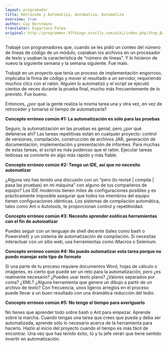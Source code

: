 ```yaml
---
layout: programador
title: Retrocede y Automatiza, Automatiza, Automatiza
overview: true
author: Cay Horstmann
translator: Espartaco Palma
original: http://programmer.97things.oreilly.com/wiki/index.php/Step_Back_and_Automate%2C_Automate%2C_Automate
---
```



Trabajé con programadores que, cuando se les pidió un conteo del número
de líneas de código de un módulo, copiaban los archivos en un procesador
de texto y usaban la característica de “número de líneas”. Y lo hicieron
de nuevo la siguiente semana y la semana siguiente. Fue malo.

Trabajé en un proyecto que tenía un proceso de implementación engorroso,
implicaba la firma de código y mover el resultado a un servidor,
requiriendo muchos clics con el ratón. Alguien lo automatizó y el script
se ejecutó cientos de veces durante la prueba final, mucho más
frecuentemente de lo previsto. Fue bueno.

Entonces, ¿por qué la gente realiza la misma tarea una y otra vez, en
vez de retroceder y tomarse el tiempo de automatizarla?

**Concepto erróneo común #1: La automatización es sólo para las
pruebas**

Seguro, la automatización en las pruebas es genial, pero ¿por qué
detenerse ahí? Las tareas repetitivas están en cualquier proyecto:
control de versiones, compilación, construcción de archivos JAR,
generación de documentación, implementación y presentación de informes.
Para muchas de estas tareas, el script es más poderoso que el ratón.
Ejecutar tareas tediosas se convierte en algo más rápido y más fiable.

**Concepto erróneo común #2: Tengo un IDE, así que no necesito
automatizar**

¿Alguna vez has tenido una discusión con un “pero (lo revisé | compila |
pasa las pruebas) en mi máquina” con alguno de tus compañeros de equipo?
Los IDE modernos tienen miles de configuraciones posibles y es
prácticamente imposible asegurar que todos los miembros del equipo
tienen configuraciones idénticas. Los sistemas de compilación
automática, tales como Ant o Autotools, te proporcionan control y
repetitividad.

**Concepto erróneo común #3: Necesito aprender exóticas herramientas con
el fin de automatizar**

Puedes seguir con un lenguaje de shell decente (tales como bash o
Powershell) y un sistema de automatización de compilación. Si necesitas
interactuar con un sitio web, usa herramientas como iMacros o Selenium.

**Concepto erróneo común #4: No puedo automatizar esta tarea porque no
puedo manejar este tipo de formato**

Si una parte de tu proceso requiere documentos Word, hojas de cálculo o
imágenes, es cierto que puede ser un reto para la automatización, pero
¿es realmente necesario? ¿Puedes usar texto plano? ¿Valores separados
por coma? ¿XML? ¿Alguna herramienta que genere un dibujo a partir de un
archivo de texto? Con frecuencia, unos ligeros arreglos en el proceso
puede llevar a un buen resultado con una dramática reducción del tedio.

**Concepto erróneo común #5: No tengo el tiempo para averiguarlo**

No tienes que aprender todo sobre bash o Ant para empezar. Aprende sobre
la marcha. Cuando tengas una tarea que crees que pueda y deba ser
automatizada, aprende sólo lo necesario acerca de la herramienta para
hacerlo. Hazlo al inicio del proyecto cuando el tiempo es más fácil de
encontrar. Una vez que has tenido éxito, tú y tu jefe verán que tiene
sentido invertir en automatización.

